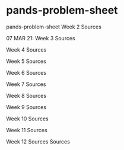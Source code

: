 # pands-problem-sheet
pands-problem-sheet
Week 2 
Sources

07 MAR 21: 
Week 3
Sources

Week 4
Sources

Week 5 
Sources 

Week 6 
Sources

Week 7 
Sources

Week 8
Sources

Week 9 
Sources


Week 10 
Sources


Week 11
Sources

Week 12
Sources
Sources
